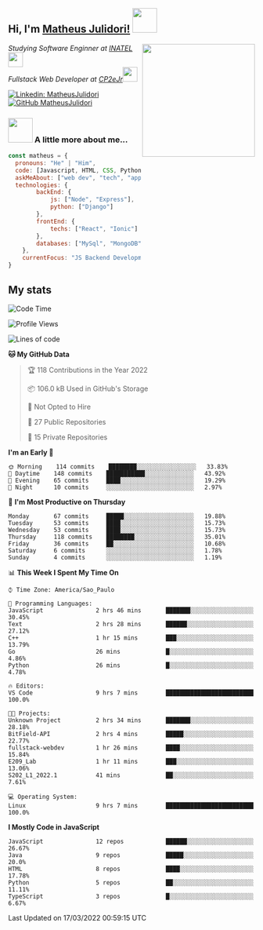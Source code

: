 <h2> Hi, I'm <a href="https://matheusjulidori.github.io" target="_blank">Matheus Julidori!</a> <img src="https://media.giphy.com/media/12oufCB0MyZ1Go/giphy.gif" width="50"></h2>
<img align='right' src="https://media.giphy.com/media/3oKIPnAiaMCws8nOsE/giphy.gif" width="230" height="auto">
<p><em>Studying Software Enginner at <a href="http://www.inatel.br" target="_blank">INATEL</a><img src="https://media.giphy.com/media/fYSnHlufseco8Fh93Z/giphy.gif" width="30"></br>
  Fullstack Web Developer at <a href="http://www.cp2ejr.com.br" target="_blank">CP2eJr</a><img src="https://media.giphy.com/media/WUlplcMpOCEmTGBtBW/giphy.gif" width="30"> 
</em></p>

[![Linkedin: MatheusJulidori](https://img.shields.io/badge/-MatheusJulidori-blue?style=flat-square&logo=Linkedin&logoColor=white&link=https://www.linkedin.com/in/MatheusJulidori/)](https://www.linkedin.com/in/MatheusJulidori/)
[![GitHub MatheusJulidori](https://img.shields.io/github/followers/matheusjulidori?label=follow&style=social)](https://github.com/MatheusJulidori)


### <img src="https://media.giphy.com/media/VgCDAzcKvsR6OM0uWg/giphy.gif" width="50"> A little more about me...  

```javascript
const matheus = {
  pronouns: "He" | "Him",
  code: [Javascript, HTML, CSS, Python, Java, C++, C],
  askMeAbout: ["web dev", "tech", "app dev", "games"],
  technologies: {
        backEnd: {
            js: ["Node", "Express"],
            python: ["Django"]
        },
        frontEnd: {
            techs: ["React", "Ionic"]
        },
        databases: ["MySql", "MongoDB","PostgreSQL"],
    },
    currentFocus: "JS Backend Development",
}
```
<h2>My stats</h2>

<!--START_SECTION:waka-->
![Code Time](http://img.shields.io/badge/Code%20Time-110%20hrs%2022%20mins-blue)

![Profile Views](http://img.shields.io/badge/Profile%20Views-8-blue)

![Lines of code](https://img.shields.io/badge/From%20Hello%20World%20I%27ve%20Written-525%20Thousand%20lines%20of%20code-blue)

**🐱 My GitHub Data** 

> 🏆 118 Contributions in the Year 2022
 > 
> 📦 106.0 kB Used in GitHub's Storage 
 > 
> 🚫 Not Opted to Hire
 > 
> 📜 27 Public Repositories 
 > 
> 🔑 15 Private Repositories  
 > 
**I'm an Early 🐤** 

```text
🌞 Morning    114 commits    ████████░░░░░░░░░░░░░░░░░   33.83% 
🌆 Daytime    148 commits    ███████████░░░░░░░░░░░░░░   43.92% 
🌃 Evening    65 commits     ████░░░░░░░░░░░░░░░░░░░░░   19.29% 
🌙 Night      10 commits     ░░░░░░░░░░░░░░░░░░░░░░░░░   2.97%

```
📅 **I'm Most Productive on Thursday** 

```text
Monday       67 commits     █████░░░░░░░░░░░░░░░░░░░░   19.88% 
Tuesday      53 commits     ████░░░░░░░░░░░░░░░░░░░░░   15.73% 
Wednesday    53 commits     ████░░░░░░░░░░░░░░░░░░░░░   15.73% 
Thursday     118 commits    ████████░░░░░░░░░░░░░░░░░   35.01% 
Friday       36 commits     ██░░░░░░░░░░░░░░░░░░░░░░░   10.68% 
Saturday     6 commits      ░░░░░░░░░░░░░░░░░░░░░░░░░   1.78% 
Sunday       4 commits      ░░░░░░░░░░░░░░░░░░░░░░░░░   1.19%

```


📊 **This Week I Spent My Time On** 

```text
⌚︎ Time Zone: America/Sao_Paulo

💬 Programming Languages: 
JavaScript               2 hrs 46 mins       ███████░░░░░░░░░░░░░░░░░░   30.45% 
Text                     2 hrs 28 mins       ██████░░░░░░░░░░░░░░░░░░░   27.12% 
C++                      1 hr 15 mins        ███░░░░░░░░░░░░░░░░░░░░░░   13.79% 
Go                       26 mins             █░░░░░░░░░░░░░░░░░░░░░░░░   4.86% 
Python                   26 mins             █░░░░░░░░░░░░░░░░░░░░░░░░   4.78%

🔥 Editors: 
VS Code                  9 hrs 7 mins        █████████████████████████   100.0%

🐱‍💻 Projects: 
Unknown Project          2 hrs 34 mins       ███████░░░░░░░░░░░░░░░░░░   28.18% 
BitField-API             2 hrs 4 mins        █████░░░░░░░░░░░░░░░░░░░░   22.77% 
fullstack-webdev         1 hr 26 mins        ████░░░░░░░░░░░░░░░░░░░░░   15.84% 
E209_Lab                 1 hr 11 mins        ███░░░░░░░░░░░░░░░░░░░░░░   13.06% 
S202_L1_2022.1           41 mins             ██░░░░░░░░░░░░░░░░░░░░░░░   7.61%

💻 Operating System: 
Linux                    9 hrs 7 mins        █████████████████████████   100.0%

```

**I Mostly Code in JavaScript** 

```text
JavaScript               12 repos            ██████░░░░░░░░░░░░░░░░░░░   26.67% 
Java                     9 repos             █████░░░░░░░░░░░░░░░░░░░░   20.0% 
HTML                     8 repos             ████░░░░░░░░░░░░░░░░░░░░░   17.78% 
Python                   5 repos             ██░░░░░░░░░░░░░░░░░░░░░░░   11.11% 
TypeScript               3 repos             █░░░░░░░░░░░░░░░░░░░░░░░░   6.67%

```



 Last Updated on 17/03/2022 00:59:15 UTC
<!--END_SECTION:waka-->
